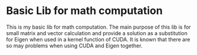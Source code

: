 # Basic Lib for math computation
This is my basic lib for math computation. The main purpose of this lib is for small matrix and vector calculation and provide a solution as a substitution for Eigen when used in a kernel function of CUDA.  It is known that there are so may problems when using CUDA and Eigen together.
